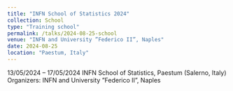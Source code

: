 ```yaml
---
title: "INFN School of Statistics 2024"
collection: School
type: "Training school"
permalink: /talks/2024-08-25-school
venue: "INFN and University ”Federico II”, Naples"
date: 2024-08-25
location: "Paestum, Italy"
---
```


13/05/2024 – 17/05/2024
INFN School of Statistics, Paestum (Salerno, Italy)
Organizers: INFN and University ”Federico II”, Naples

